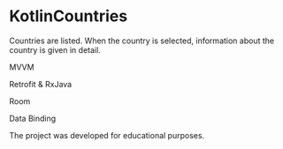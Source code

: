 # KotlinCountries

Countries are listed. 
When the country is selected, information about the country is given in detail. 

MVVM

Retrofit & RxJava

Room

Data Binding

The project was developed for educational purposes.

